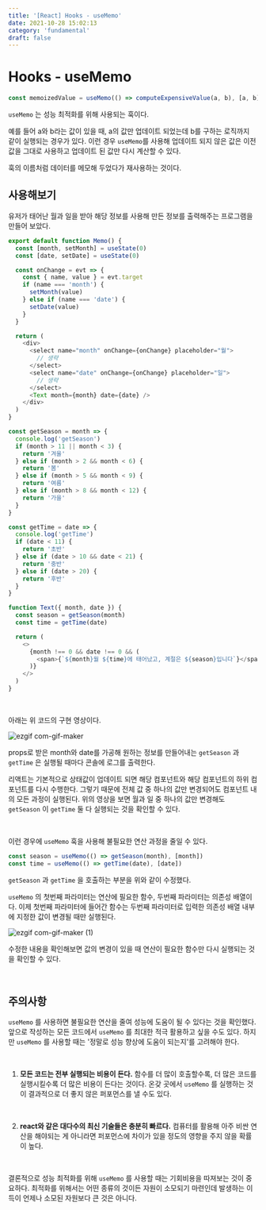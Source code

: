 ```yaml
---
title: '[React] Hooks - useMemo'
date: 2021-10-28 15:02:13
category: 'fundamental'
draft: false
---
```


# Hooks - useMemo

```javascript
const memoizedValue = useMemo(() => computeExpensiveValue(a, b), [a, b])
```

`useMemo` 는 성능 최적화를 위해 사용되는 훅이다.

예를 들어 a와 b라는 값이 있을 때, a의 값만 업데이트 되었는데 b를 구하는 로직까지 같이 실행되는 경우가 있다. 이런 경우 `useMemo`를 사용해 업데이트 되지 않은 값은 이전 값을 그대로 사용하고 업데이트 된 값만 다시 계산할 수 있다.

훅의 이름처럼 데이터를 메모해 두었다가 재사용하는 것이다.

## 사용해보기

유저가 태어난 월과 일을 받아 해당 정보를 사용해 만든 정보를 출력해주는 프로그램을 만들어 보았다.

```javascript
export default function Memo() {
  const [month, setMonth] = useState(0)
  const [date, setDate] = useState(0)

  const onChange = evt => {
    const { name, value } = evt.target
    if (name === 'month') {
      setMonth(value)
    } else if (name === 'date') {
      setDate(value)
    }
  }

  return (
    <div>
      <select name="month" onChange={onChange} placeholder="월">
        // 생략
      </select>
      <select name="date" onChange={onChange} placeholder="일">
        // 생략
      </select>
      <Text month={month} date={date} />
    </div>
  )
}

const getSeason = month => {
  console.log('getSeason')
  if (month > 11 || month < 3) {
    return '겨울'
  } else if (month > 2 && month < 6) {
    return '봄'
  } else if (month > 5 && month < 9) {
    return '여름'
  } else if (month > 8 && month < 12) {
    return '가을'
  }
}

const getTime = date => {
  console.log('getTime')
  if (date < 11) {
    return '초반'
  } else if (date > 10 && date < 21) {
    return '중반'
  } else if (date > 20) {
    return '후반'
  }
}

function Text({ month, date }) {
  const season = getSeason(month)
  const time = getTime(date)

  return (
    <>
      {month !== 0 && date !== 0 && (
        <span>{`${month}월 ${time}에 태어났고, 계절은 ${season}입니다`}</span>
      )}
    </>
  )
}
```

<br />

아래는 위 코드의 구현 영상이다.

![ezgif com-gif-maker](https://user-images.githubusercontent.com/63533584/139185153-a4749705-f267-42d0-b711-b6cbfd0bc64c.gif)

props로 받은 month와 date를 가공해 원하는 정보를 만들어내는 `getSeason` 과 `getTime` 은 실행될 때마다 콘솔에 로그를 출력한다.

리액트는 기본적으로 상태값이 업데이트 되면 해당 컴포넌트와 해당 컴포넌트의 하위 컴포넌트를 다시 수행한다. 그렇기 때문에 전체 값 중 하나의 값만 변경되어도 컴포넌트 내의 모든 과정이 실행된다. 위의 영상을 보면 월과 일 중 하나의 값만 변경해도 `getSeason` 이 `getTime` 둘 다 실행되는 것을 확인할 수 있다.

<br />

이런 경우에 `useMemo` 훅을 사용해 불필요한 연산 과정을 줄일 수 있다.

```javascript
const season = useMemo(() => getSeason(month), [month])
const time = useMemo(() => getTime(date), [date])
```

`getSeason` 과 `getTime` 을 호출하는 부분을 위와 같이 수정했다.

`useMemo` 의 첫번째 파라미터는 연산에 필요한 함수, 두번째 파라미터는 의존성 배열이다. 이제 첫번째 파라미터에 들어간 함수는 두번째 파라미터로 입력한 의존성 배열 내부에 지정한 값이 변경될 때만 실행된다.

![ezgif com-gif-maker (1)](https://user-images.githubusercontent.com/63533584/139187282-df0e6c68-1259-4e4a-88ce-3f8873bd1930.gif)

수정한 내용을 확인해보면 값의 변경이 있을 때 연산이 필요한 함수만 다시 실행되는 것을 확인할 수 있다.

<br />

## 주의사항

`useMemo` 를 사용하면 불필요한 연산을 줄여 성능에 도움이 될 수 있다는 것을 확인했다. 앞으로 작성하는 모든 코드에서 `useMemo` 를 최대한 적극 활용하고 싶을 수도 있다. 하지만 `useMemo` 를 사용할 때는 '정말로 성능 향상에 도움이 되는지'를 고려해야 한다.

<br />

1. **모든 코드는 전부 실행되는 비용이 든다.** 함수를 더 많이 호출할수록, 더 많은 코드를 실행시킬수록 더 많은 비용이 든다는 것이다. 온갖 곳에서 `useMemo` 를 실행하는 것이 결과적으로 더 좋지 않은 퍼포먼스를 낼 수도 있다.

<br />

2. **react와 같은 대다수의 최신 기술들은 충분히 빠르다.** 컴퓨터를 활용해 아주 비싼 연산을 해야되는 게 아니라면 퍼포먼스에 차이가 있을 정도의 영향을 주지 않을 확률이 높다.

<br />

결론적으로 성능 최적화를 위해 `useMemo` 를 사용할 때는 기회비용을 따져보는 것이 중요하다. 최적화를 위해서는 어떤 종류의 것이든 자원이 소모되기 마련인데 발생하는 이득이 언제나 소모된 자원보다 큰 것은 아니다.

<br/>
<br/>
<br/>
<br/>
